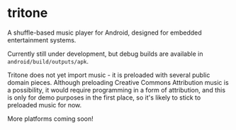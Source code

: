 # tritone
A shuffle-based music player for Android, designed for embedded entertainment systems.

Currently still under development, but debug builds are available in `android/build/outputs/apk`.

Tritone does not yet import music - it is preloaded with several public domain pieces. Although preloading Creative Commons Attribution music is a possibility, it would require programming in a form of attribution, and this is only for demo purposes in the first place, so it's likely to stick to preloaded music for now.

More platforms coming soon!
